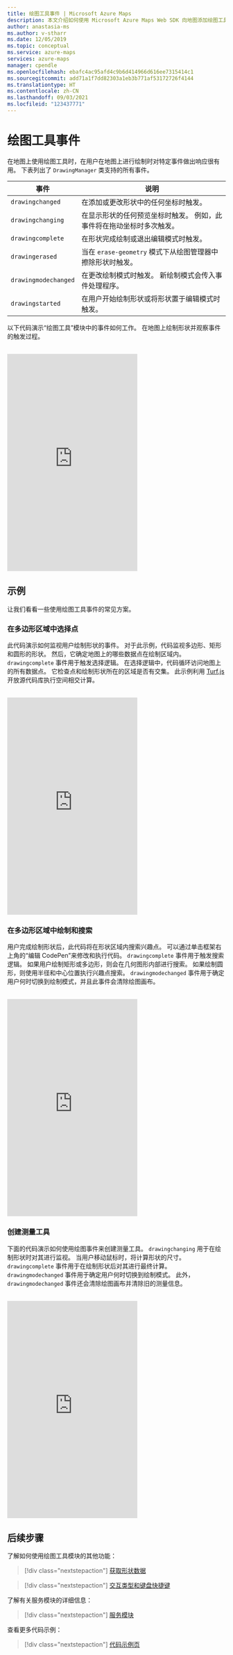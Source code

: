 ```yaml
---
title: 绘图工具事件 | Microsoft Azure Maps
description: 本文介绍如何使用 Microsoft Azure Maps Web SDK 向地图添加绘图工具栏
author: anastasia-ms
ms.author: v-stharr
ms.date: 12/05/2019
ms.topic: conceptual
ms.service: azure-maps
services: azure-maps
manager: cpendle
ms.openlocfilehash: ebafc4ac95afd4c9b6d414966d616ee7315414c1
ms.sourcegitcommit: add71a1f7dd82303a1eb3b771af53172726f4144
ms.translationtype: HT
ms.contentlocale: zh-CN
ms.lasthandoff: 09/03/2021
ms.locfileid: "123437771"
---
```

# <a name="drawing-tool-events"></a>绘图工具事件

在地图上使用绘图工具时，在用户在地图上进行绘制时对特定事件做出响应很有用。 下表列出了 `DrawingManager` 类支持的所有事件。

| 事件 | 说明 |
|-------|-------------|
| `drawingchanged` | 在添加或更改形状中的任何坐标时触发。 | 
| `drawingchanging` | 在显示形状的任何预览坐标时触发。 例如，此事件将在拖动坐标时多次触发。 | 
| `drawingcomplete` | 在形状完成绘制或退出编辑模式时触发。 |
| `drawingerased` | 当在 `erase-geometry` 模式下从绘图管理器中擦除形状时触发。 |
| `drawingmodechanged` | 在更改绘制模式时触发。 新绘制模式会传入事件处理程序。 |
| `drawingstarted` | 在用户开始绘制形状或将形状置于编辑模式时触发。  |

以下代码演示“绘图工具”模块中的事件如何工作。 在地图上绘制形状并观察事件的触发过程。

<br/>

<iframe height="500" scrolling="no" title="绘图工具事件" src="https://codepen.io/azuremaps/embed/dyPMRWo?height=500&theme-id=default&default-tab=js,result&editable=true" frameborder='no' loading="lazy" allowtransparency="true" allowfullscreen="true">
请参阅 <a href='https://codepen.io'>CodePen</a> 上由 Azure Maps (<a href='https://codepen.io/azuremaps'>@azuremaps</a>) 提供的 Pen <a href='https://codepen.io/azuremaps/pen/dyPMRWo'>绘图工具事件</a>。
</iframe>

<br/>

## <a name="examples"></a>示例

让我们看看一些使用绘图工具事件的常见方案。

### <a name="select-points-in-polygon-area"></a>在多边形区域中选择点

此代码演示如何监视用户绘制形状的事件。 对于此示例，代码监视多边形、矩形和圆形的形状。 然后，它确定地图上的哪些数据点在绘制区域内。 `drawingcomplete` 事件用于触发选择逻辑。 在选择逻辑中，代码循环访问地图上的所有数据点。 它检查点和绘制形状所在的区域是否有交集。 此示例利用 [Turf.js](https://turfjs.org/) 开放源代码库执行空间相交计算。

<br/>

<iframe height="500" scrolling="no" title="在绘制的多边形区域中选择数据" src="https://codepen.io/azuremaps/embed/XWJdeja?height=500&theme-id=default&default-tab=result" frameborder='no' loading="lazy" allowtransparency="true" allowfullscreen="true">
请参阅 <a href='https://codepen.io'>CodePen</a> 上由 Azure Maps (<a href='https://codepen.io/azuremaps'>@azuremaps</a>) 提供的 Pen <a href='https://codepen.io/azuremaps/pen/XWJdeja'>在绘制的多边形区域中选择数据</a>。
</iframe>

<br/>

### <a name="draw-and-search-in-polygon-area"></a>在多边形区域中绘制和搜索

用户完成绘制形状后，此代码将在形状区域内搜索兴趣点。 可以通过单击框架右上角的“编辑 CodePen”来修改和执行代码。 `drawingcomplete` 事件用于触发搜索逻辑。 如果用户绘制矩形或多边形，则会在几何图形内部进行搜索。 如果绘制圆形，则使用半径和中心位置执行兴趣点搜索。 `drawingmodechanged` 事件用于确定用户何时切换到绘制模式，并且此事件会清除绘图画布。

<br/>

<iframe height="500" scrolling="no" title="在多边形区域中绘制和搜索" src="https://codepen.io/azuremaps/embed/eYmZGNv?height=500&theme-id=default&default-tab=js,result&editable=true" frameborder='no' loading="lazy" allowtransparency="true" allowfullscreen="true">
请参阅 <a href='https://codepen.io'>CodePen</a> 上由 Azure Maps (<a href='https://codepen.io/azuremaps'>@azuremaps</a>) 提供的 Pen <a href='https://codepen.io/azuremaps/pen/eYmZGNv'>在多边形区域中绘制和搜索</a>。
</iframe>

<br/>

### <a name="create-a-measuring-tool"></a>创建测量工具

下面的代码演示如何使用绘图事件来创建测量工具。 `drawingchanging` 用于在绘制形状时对其进行监视。 当用户移动鼠标时，将计算形状的尺寸。 `drawingcomplete` 事件用于在绘制形状后对其进行最终计算。 `drawingmodechanged` 事件用于确定用户何时切换到绘制模式。 此外，`drawingmodechanged` 事件还会清除绘图画布并清除旧的测量信息。

<br/>

<iframe height="500" scrolling="no" title="测量工具" src="https://codepen.io/azuremaps/embed/RwNaZXe?height=500&theme-id=default&default-tab=js,result&editable=true" frameborder='no' loading="lazy" allowtransparency="true" allowfullscreen="true">
请参阅 <a href='https://codepen.io'>CodePen</a> 上由 Azure Maps (<a href='https://codepen.io/azuremaps'>@azuremaps</a>) 提供的 Pen <a href='https://codepen.io/azuremaps/pen/RwNaZXe'>测量工具</a>。
</iframe>

<br/>

## <a name="next-steps"></a>后续步骤

了解如何使用绘图工具模块的其他功能：

> [!div class="nextstepaction"]
> [获取形状数据](map-get-shape-data.md)

> [!div class="nextstepaction"]
> [交互类型和键盘快捷键](drawing-tools-interactions-keyboard-shortcuts.md)

了解有关服务模块的详细信息：

> [!div class="nextstepaction"]
> [服务模块](how-to-use-services-module.md)

查看更多代码示例：

> [!div class="nextstepaction"]
> [代码示例页](https://aka.ms/AzureMapsSamples)
